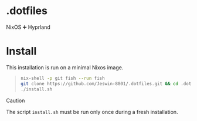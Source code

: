 # .dotfiles

NixOS ➕ Hyprland

# Install

This installation is run on a minimal Nixos image.

> ```bash
> nix-shell -p git fish --run fish
> git clone https://github.com/Jeswin-8801/.dotfiles.git && cd .dotfiles
> ./install.sh
>
> ```

> [!Caution]
> The script `install.sh` must be run only once during a fresh installation.